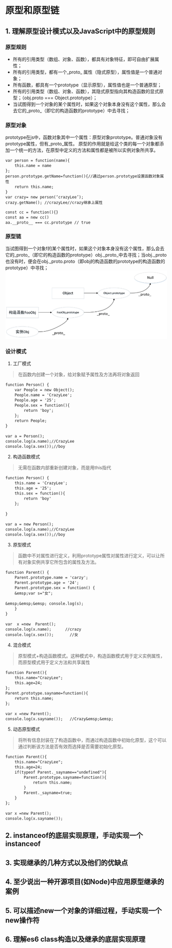 # 原型和原型链 #
## 1. 理解原型设计模式以及JavaScript中的原型规则 ##
### 原型规则 ###  
- 所有的引用类型（数组、对象、函数），都具有对象特征，即可自由扩展属性；
- 所有的引用类型，都有一个_proto_ 属性（隐式原型），属性值是一个普通对象；
- 所有函数，都具有一个prototype（显示原型），属性值也是一个普通原型；
- 所有的引用类型（数组、对象、函数），其隐式原型指向其构造函数的显式原型；（obj.proto === Object.prototype）；
- 当试图得到一个对象的某个属性时，如果这个对象本身没有这个属性，那么会去它的_proto_（即它的构造函数的prototype）中去寻找；
### 原型对象 ###
prototype在js中，函数对象其中一个属性：原型对象prototype。普通对象没有prototype属性，但有_proto_属性。
原型的作用就是给这个类的每一个对象都添加一个统一的方法，在原型中定义的方法和属性都是被所以实例对象所共享。
```
var person = function(name){
    this.name = name
};
person.prototype.getName=function(){//通过person.prototype设置函数对象属性
    return this.name; 
}
var crazy= new person(‘crazyLee’);
crazy.getName(); //crazyLee//crazy继承上属性
```
```
const cc = function(){}
const aa = new cc()
aa.__proto__ === cc.prototype // true
```
### 原型链 ###
当试图得到一个对象f的某个属性时，如果这个对象本身没有这个属性，那么会去它的_proto_（即它的构造函数的prototype）obj._proto_中去寻找；当obj._proto也没有时，便会在obj._proto.proto（即obj的构造函数的prototype的构造函数的prototype）中寻找；  
![原型链](./image/原型链.png)

###  设计模式 ###
1. 工厂模式
> 在函数内创建一个对象，给对象赋予属性及方法再将对象返回
```
function Person() {
	var People = new Object();
	People.name = 'CrazyLee';
	People.age = '25';
	People.sex = function(){
		return 'boy';
	};
	return People;
}

var a = Person();
console.log(a.name);//CrazyLee
console.log(a.sex());//boy
```
2. 构造函数模式  
> 无需在函数内部重新创建对象，而是用this指代
```
function Person() {
	this.name = 'CrazyLee';
	this.age = '25';
	this.sex = function(){
		return 'boy'
	};
	
}

var a = new Person();
console.log(a.name);//CrazyLee
console.log(a.sex());//boy
```
3. 原型模式  
> 函数中不对属性进行定义，利用prototype属性对属性进行定义，可以让所有对象实例共享它所包含的属性及方法。
```
function Parent() {
	Parent.prototype.name = 'carzy';
	Parent.prototype.age = '24';
	Parent.prototype.sex = function() {
	&emsp;var s="女";

&emsp;&emsp;&emsp; console.log(s);
	}
}

var  x =new  Parent();  
console.log(x.name);      //crazy
console.log(x.sex());       //女
```
4. 混合模式  
> 原型模式+构造函数模式。这种模式中，构造函数模式用于定义实例属性，而原型模式用于定义方法和共享属性
```
function Parent(){  
	this.name="CrazyLee";  
	this.age=24;  
};
Parent.prototype.sayname=function(){  
	return this.name;  
};

var x =new Parent(); 
console.log(x.sayname());   //Crazy&emsp;&emsp;
```
5. 动态原型模式
> 将所有信息封装在了构造函数中，而通过构造函数中初始化原型，这个可以通过判断该方法是否有效而选择是否需要初始化原型。
```
function Parent(){  
	this.name="CrazyLee";  
	this.age=24;  
	if(typeof Parent._sayname=="undefined"){     
		Parent.prototype.sayname=function(){  
			return this.name;  
		}  
		Parent._sayname=true;  
	}         
};   

var x =new Parent();  
console.log(x.sayname()); 
```
## 2. instanceof的底层实现原理，手动实现一个instanceof ##


## 3. 实现继承的几种方式以及他们的优缺点 ##


## 4. 至少说出一种开源项目(如Node)中应用原型继承的案例 ##


## 5. 可以描述new一个对象的详细过程，手动实现一个new操作符 ##


## 6. 理解es6 class构造以及继承的底层实现原理 ##